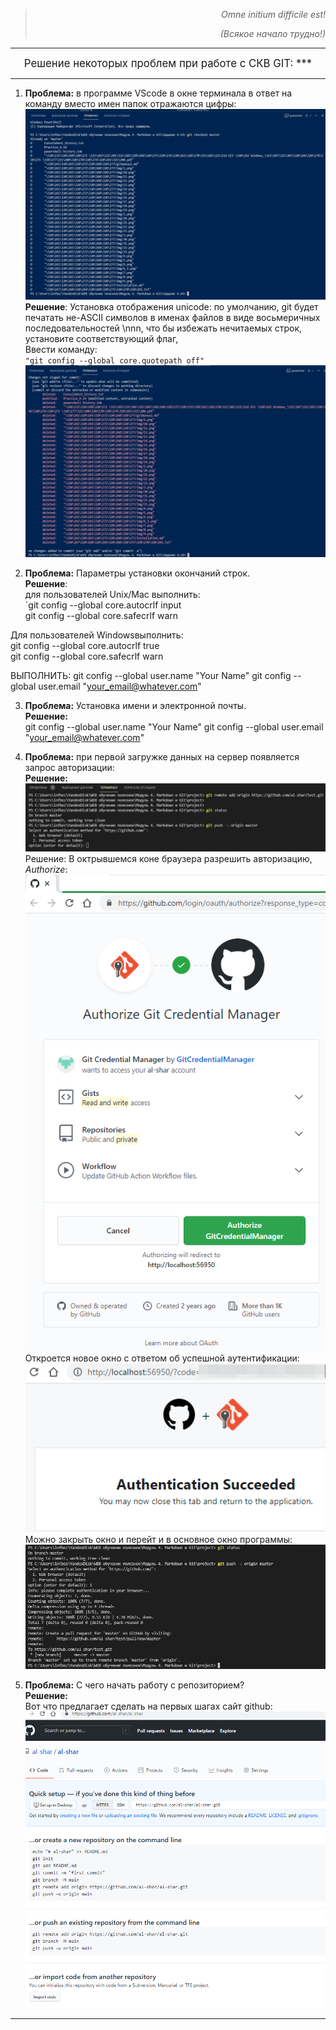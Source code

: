 >_<p style='text-align: right;'> Omne initium difficile est!</p>_ 
>_<p style='text-align: right;'>(Всякое начало трудно!)</p>_  
***  
<center><big>Решение некоторых проблем при работе с СКВ GIT: ***</center></big>  

***   

1. __Проблема:__ в программе VScode в окне терминала в ответ на команду вместо имен папок отражаются цифры:
![Рис.1](./img/51.png "Цифры вместо имен папок")  
__Решение__: Установка отображения unicode: по умолчанию, git будет печатать не-ASCII символов в именах файлов в виде восьмеричных последовательностей \nnn, что бы избежать нечитаемых строк, установите соответствующий флаг,    
Ввести команду:  
`"git config --global core.quotepath off"`  
![Рис.2](./img/511.png "имена папок отображаются корректно на кириллице")  

2. __Проблема:__ Параметры установки окончаний строк.  
__Решение__:  
для пользователей Unix/Mac выполнить:  
`git config --global core.autocrlf input  
git config --global core.safecrlf warn  

Для пользователей Windowsвыполнить:  
git config --global core.autocrlf true  
git config --global core.safecrlf warn  

ВЫПОЛНИТЬ:
git config --global user.name "Your Name"
git config --global user.email "your_email@whatever.com"


3. __Проблема:__ Установка имени и электронной почты.  
__Решение:__  
git config --global user.name "Your Name"
git config --global user.email "your_email@whatever.com"

4. __Проблема:__ при первой загружке данных на сервер появляется запрос авторизации:  
__Решение:__  
![Рис.3](./img/52.png "Запрос авторизации")  
Решение: В октрывшемся коне браузера разрешить авторизацию, _*Authorize*_:  
![Рис.4](./img/521.png "Разрешение авторизации")  
Откроется новое окно с ответом об успешной аутентификации:  
![Рис.5](./img/522.png "Ответ аутентификации")  
Можно закрыть окно и перейт и в основное окно программы:  
![Рис.6](./img/523.png "Запрос авторизации")  

5. __Проблема:__ С чего начать работу с репозиторием?  
__Решение:__   
Вот что предлагает сделать на первых шагах сайт github:   
![Рис.7](./img/524.png "Работа с репозиторием")  

***